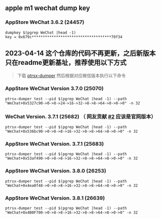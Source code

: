 ## apple m1 wechat dump key

### AppStore WeChat 3.6.2 (24457)

```
dumpkey $(pgrep WeChat |head -1)
key = 0x679c************************************70f34
```

## 2023-04-14 这个仓库的代码不再更新，之后新版本只在readme更新基址，推荐使用以下方式

> 下载 [ptrsx-dumper](https://github.com/kekeimiku/PointerSearcher-X/releases/tag/v0.2.0) 然后根据对应微信版本执行以下命令

### AppStore WeChat Version 3.7.0 (25070)

```shell
ptrsx-dumper test --pid $(pgrep WeChat |head -1) --path "WeChat+0x5327c90->0->8->24->16->32->8->8->64->8->0->0" -n 32
```

### WeChat Version. 3.7.1 (25682) （ 网友贡献 [#2](https://github.com/kekeimiku/dumpkey/issues/2) 应该是官网版本）

```shell
ptrsx-dumper test --pid $(pgrep WeChat |head -1) --path "WeChat+0x536bc90->0->8->8->16->32->8->8->64->8->0->0" -n 32
```

### AppStore WeChat Version. 3.7.1 (25683)

```shell
ptrsx-dumper test --pid $(pgrep WeChat |head -1) --path "WeChat+0x53af490->0->8->8->16->32->8->8->64->8->0->0" -n 32
```

### AppStore WeChat Version. 3.8.0 (26253)

```shell
ptrsx-dumper test --pid $(pgrep WeChat |head -1) --path "WeChat+0x4ea0f48->0->8->8->16->32->8->8->64->8->0->0" -n 32
```

### AppStore WeChat Version. 3.8.1 (26639)

```shell
ptrsx-dumper test --pid $(pgrep WeChat |head -1) --path "WeChat+0x4B0F700->0->8->8->16->32->8->8->64->8->0->0" -n 32
```
